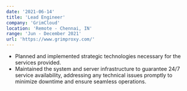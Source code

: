 ```yaml
---
date: '2021-06-14'
title: 'Lead Engineer'
company: 'GrimCloud'
location: 'Remote - Chennai, IN'
range: 'Jun - December 2021'
url: 'https://www.grimproxy.com/'
---
```


- Planned and implemented strategic technologies necessary for the services provided.
- Maintained the system and server infrastructure to guarantee 24/7 service availability, addressing any technical issues promptly to minimize downtime and ensure seamless operations.
